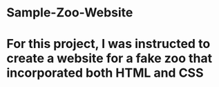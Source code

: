 # Sample-Zoo-Website

# For this project, I was instructed to create a website for a fake zoo that incorporated both HTML and CSS
